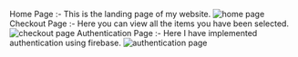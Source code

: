 Home Page :- This is the landing page of my website.
![home page](https://github.com/rutkar11/Amazon-clone/assets/80646853/ca6b6886-c74f-496f-94e9-6befe227b87f)
Checkout Page :- Here you can view all the items you have been selected.
![checkout page](https://github.com/rutkar11/Amazon-clone/assets/80646853/ee7f0f21-0b85-4b6e-ad09-ef952abb38cb)
Authentication Page :- Here I have implemented authentication using firebase.
![authentication page](https://github.com/rutkar11/Amazon-clone/assets/80646853/dc74e89c-e101-4232-8e96-0bdb1840aaf7)
